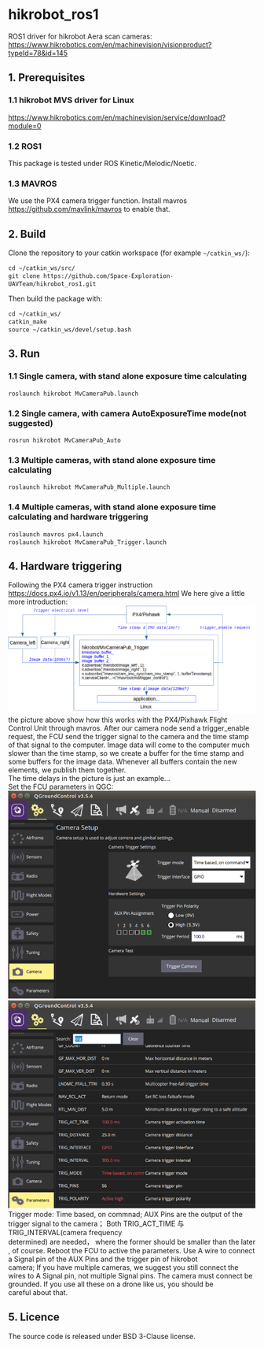 # hikrobot_ros1
ROS1 driver for hikrobot Aera scan cameras: https://www.hikrobotics.com/en/machinevision/visionproduct?typeId=78&id=145

## 1. Prerequisites
### 1.1 hikrobot MVS driver for Linux
https://www.hikrobotics.com/en/machinevision/service/download?module=0

### 1.2 ROS1
This package is tested under ROS Kinetic/Melodic/Noetic.

### 1.3 MAVROS 
We use the PX4 camera trigger function.
Install mavros https://github.com/mavlink/mavros to enable that.

## 2. Build 
Clone the repository to your catkin workspace (for example `~/catkin_ws/`):
```
cd ~/catkin_ws/src/
git clone https://github.com/Space-Exploration-UAVTeam/hikrobot_ros1.git
```
Then build the package with:
```
cd ~/catkin_ws/
catkin_make
source ~/catkin_ws/devel/setup.bash
```

## 3. Run
### 1.1 Single camera, with stand alone exposure time calculating
```
roslaunch hikrobot MvCameraPub.launch
```
### 1.2 Single camera, with camera AutoExposureTime mode(not suggested)
```
rosrun hikrobot MvCameraPub_Auto
```
### 1.3 Multiple cameras, with stand alone exposure time calculating
```
roslaunch hikrobot MvCameraPub_Multiple.launch
```
### 1.4 Multiple cameras, with stand alone exposure time calculating and hardware triggering
```
roslaunch mavros px4.launch
roslaunch hikrobot MvCameraPub_Trigger.launch
```

## 4. Hardware triggering
Following the PX4 camera trigger instruction https://docs.px4.io/v1.13/en/peripherals/camera.html
We here give a little more introduction:
![image](https://github.com/Space-Exploration-UAVTeam/hikrobot_ros1/blob/master/img/Picture1.png)
the picture above show how this works with the PX4/Pixhawk Flight Control Unit through mavros. After our camera node send a trigger_enable request, the FCU send the trigger signal to the camera and the time stamp of that signal to the computer. Image data will come to the computer much slower than the time stamp, so we create a buffer for the time stamp and some buffers for the image data. Whenever all buffers contain the new elements, we publish them together.
The time delays in the picture is just an example...
Set the FCU parameters in QGC:
![image](https://github.com/Space-Exploration-UAVTeam/hikrobot_ros1/blob/master/img/Picture2.png)
![image](https://github.com/Space-Exploration-UAVTeam/hikrobot_ros1/blob/master/img/Picture3.png)
Trigger mode: Time based, on commnad;
AUX Pins are the output of the trigger signal to the camera；
Both TRIG_ACT_TIME 与 TRIG_INTERVAL(camera frequency determined) are needed， where the former should be smaller than the later, of course.
Reboot the FCU to active the parameters.
Use A wire to connect a Signal pin of the AUX Pins and the trigger pin of hikrobot camera; If you have multiple cameras, we suggest you still connect the wires to A Signal pin, not multiple Signal pins.
The camera must connect be grounded. If you use all these on a drone like us, you should be careful about that.

## 5. Licence
The source code is released under BSD 3-Clause license.

